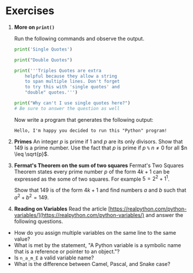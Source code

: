 # Exercises

1. **More on `print()`**

    Run the following commands and observe the output.

    ``` python
    print('Single Quotes')
    ```

    ``` python
    print("Double Quotes")
    ```

    ``` python
    print('''Triples Quotes are extra
        helpful because they allow a string
        to span multiple lines. Don't forget
        to try this with 'single quotes' and
        "double" quotes.''')
    ```

    ``` python
    print("Why can't I use single quotes here?")
    # Be sure to answer the question as well
    ```

    Now write a program that generates the following output:

    ``` text
    Hello, I'm happy you decided to run this "Python" program!
    ```

1. **Primes** An integer $p$ is prime if $1$ and $p$ are its only divisors. Show that $149$ is a prime number. Use the fact that $p$ is prime if $p$ `%` $n \neq 0$ for all $n \leq \sqrt{p}$.

1. **Fermat's Theorem on the sum of two squares** Fermat's Two Squares Theorem states every prime number $p$ of the form $4k+1$ can be expressed as the some of two squares. For example $5 = 2^2 + 1^1$.

    Show that $149$ is of the form $4k+1$ and find numbers $a$ and $b$ such that $a^2 + b^2 = 149$.

4. **Reading on Variables** Read the article [https://realpython.com/python-variables/](https://realpython.com/python-variables/) and answer the following questions.

- How do you assign multiple variables on the same line to the same value?
- What is met by the statement, "A Python variable is a symbolic name that is a reference or pointer to an object."?
- Is `n_a_m_E` a valid variable name?
- What is the difference between Camel, Pascal, and Snake case?
